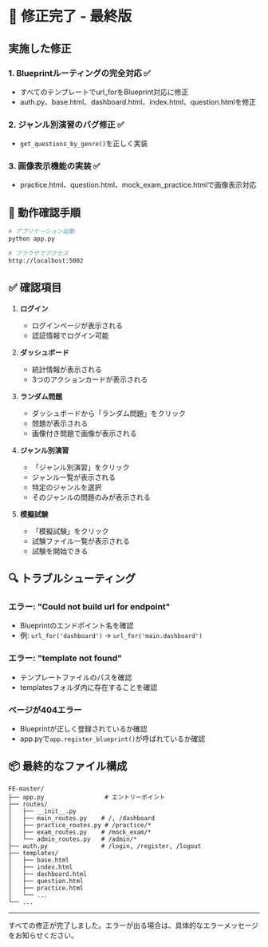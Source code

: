 # 🔧 修正完了 - 最終版

## 実施した修正

### 1. Blueprintルーティングの完全対応 ✅
- すべてのテンプレートでurl_forをBlueprint対応に修正
- auth.py、base.html、dashboard.html、index.html、question.htmlを修正

### 2. ジャンル別演習のバグ修正 ✅
- `get_questions_by_genre()`を正しく実装

### 3. 画像表示機能の実装 ✅
- practice.html、question.html、mock_exam_practice.htmlで画像表示対応

## 🚀 動作確認手順

```bash
# アプリケーション起動
python app.py

# ブラウザでアクセス
http://localhost:5002
```

## ✅ 確認項目

1. **ログイン**
   - ログインページが表示される
   - 認証情報でログイン可能

2. **ダッシュボード**
   - 統計情報が表示される
   - 3つのアクションカードが表示される

3. **ランダム問題**
   - ダッシュボードから「ランダム問題」をクリック
   - 問題が表示される
   - 画像付き問題で画像が表示される

4. **ジャンル別演習**
   - 「ジャンル別演習」をクリック
   - ジャンル一覧が表示される
   - 特定のジャンルを選択
   - そのジャンルの問題のみが表示される

5. **模擬試験**
   - 「模擬試験」をクリック
   - 試験ファイル一覧が表示される
   - 試験を開始できる

## 🔍 トラブルシューティング

### エラー: "Could not build url for endpoint"
- Blueprintのエンドポイント名を確認
- 例: `url_for('dashboard')` → `url_for('main.dashboard')`

### エラー: "template not found"
- テンプレートファイルのパスを確認
- templatesフォルダ内に存在することを確認

### ページが404エラー
- Blueprintが正しく登録されているか確認
- app.pyで`app.register_blueprint()`が呼ばれているか確認

## 📦 最終的なファイル構成

```
FE-master/
├── app.py                 # エントリーポイント
├── routes/
│   ├── __init__.py
│   ├── main_routes.py    # /, /dashboard
│   ├── practice_routes.py # /practice/*
│   ├── exam_routes.py    # /mock_exam/*
│   └── admin_routes.py   # /admin/*
├── auth.py               # /login, /register, /logout
├── templates/
│   ├── base.html
│   ├── index.html
│   ├── dashboard.html
│   ├── question.html
│   ├── practice.html
│   └── ...
└── ...
```

---

すべての修正が完了しました。エラーが出る場合は、具体的なエラーメッセージをお知らせください。